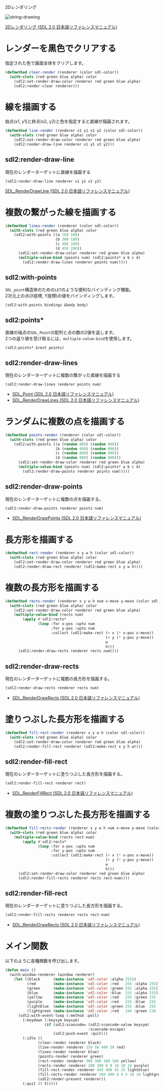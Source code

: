 2Dレンダリング

![string-drawing](https://github.com/fireflower0/react-gh-pages-lisp/blob/master/src/Pages/Programming/CommonLisp/Game/Articles/Pic/04-2d-rendering.png?raw=true)

[2Dレンダリング (SDL 2.0 日本語リファレンスマニュアル)](http://sdl2referencejp.osdn.jp/CategoryRender.html)

# レンダーを黒色でクリアする

指定された色で画面全体をクリアします。

```lisp
(defmethod clear-render (renderer (color sdl-color))
  (with-slots (red green blue alpha) color
    (sdl2:set-render-draw-color renderer red green blue alpha)
    (sdl2:render-clear renderer)))
```

# 線を描画する

始点(x1, y1)と終点(x2, y2)と色を指定すると直線が描画されます。

```lisp
(defmethod line-render (renderer x1 y1 x2 y2 (color sdl-color))
  (with-slots (red green blue alpha) color
    (sdl2:set-render-draw-color renderer red green blue alpha)
    (sdl2:render-draw-line renderer x1 y1 x2 y2)))
```

## sdl2:render-draw-line

現在のレンダーターゲットに直線を描画する

```
(sdl2:render-draw-line renderer x1 y1 x2 y2)
```

[SDL_RenderDrawLine (SDL 2.0 日本語リファレンスマニュアル)](http://sdl2referencejp.osdn.jp/SDL_RenderDrawLine.html)

# 複数の繋がった線を描画する

```lisp
(defmethod lines-render (renderer (color sdl-color))
  (with-slots (red green blue alpha) color
    (sdl2:with-points ((a 160 160)
                       (b 300 180)
                       (c 400 160)
                       (d 450 200))
      (sdl2:set-render-draw-color renderer red green blue alpha)
      (multiple-value-bind (points num) (sdl2:points* a b c d)
        (sdl2:render-draw-lines renderer points num)))))
```

## sdl2:with-points

`SDL_point`構造体のための`LET`のような便利なバインディング機能。  
2次元上の点(X座標, Y座標)の値をバインディングします。

```lisp:syntax
(sdl2:with-points bindings &body body)
```

## sdl2:points*

直線の端点の`SDL_Point`の配列と点の数の2値を返します。  
2つの返り値を受け取るには、`multiple-value-bind`を使用します。

```lisp:syntax
(sdl2:points* &rest points)
```

## sdl2:render-draw-lines

現在のレンダーターゲットに複数の繋がった直線を描画する

```
(sdl2:render-draw-lines renderer points num)
```

* [SDL_Point (SDL 2.0 日本語リファレンスマニュアル)](http://sdl2referencejp.osdn.jp/SDL_Point.html)
* [SDL_RenderDrawLines (SDL 2.0 日本語リファレンスマニュアル)](http://sdl2referencejp.osdn.jp/SDL_RenderDrawLines.html)

# ランダムに複数の点を描画する

```lisp
(defmethod points-render (renderer (color sdl-color))
  (with-slots (red green blue alpha) color
    (sdl2:with-points ((a (random 800) (random 800))
                       (b (random 800) (random 800))
                       (c (random 800) (random 800))
                       (d (random 800) (random 800)))
      (sdl2:set-render-draw-color renderer red green blue alpha)
      (multiple-value-bind (points num) (sdl2:points* a b c d)
        (sdl2:render-draw-points renderer points num)))))
```

## sdl2:render-draw-points

現在のレンダーターゲットに複数の点を描画する。

```lisp
(sdl2:render-draw-points renderer points num)
```

* [SDL_RenderDrawPoints (SDL 2.0 日本語リファレンスマニュアル)](http://sdl2referencejp.osdn.jp/SDL_RenderDrawPoints.html)

# 長方形を描画する

```lisp
(defmethod rect-render (renderer x y w h (color sdl-color))
  (with-slots (red green blue alpha) color
    (sdl2:set-render-draw-color renderer red green blue alpha)
    (sdl2:render-draw-rect renderer (sdl2:make-rect x y w h))))
```

# 複数の長方形を描画する

```lisp
(defmethod rects-render (renderer x y w h num x-move y-move (color sdl-color))
  (with-slots (red green blue alpha) color
    (sdl2:set-render-draw-color renderer red green blue alpha)
    (multiple-value-bind (rects num)
        (apply #'sdl2:rects*
               (loop :for x-pos :upto num
                     :for y-pos :upto num
                     :collect (sdl2:make-rect (+ x (* x-pos x-move))
                                              (+ y (* y-pos y-move))
                                              w
                                              h)))
      (sdl2:render-draw-rects renderer rects num))))
```

## sdl2:render-draw-rects

現在のレンダーターゲットに複数の長方形を描画する。

```lisp
(sdl2:render-draw-rects renderer rects num)
```

* [SDL_RenderDrawRects (SDL 2.0 日本語リファレンスマニュアル)](http://sdl2referencejp.osdn.jp/SDL_RenderDrawRects.html)

# 塗りつぶした長方形を描画する

```lisp
(defmethod fill-rect-render (renderer x y w h (color sdl-color))
  (with-slots (red green blue alpha) color
    (sdl2:set-render-draw-color renderer red green blue alpha)
    (sdl2:render-fill-rect renderer (sdl2:make-rect x y h w))))
```

## sdl2:render-fill-rect

現在のレンダーターゲットに塗りつぶした長方形を描画する。

```lisp
(sdl2:render-fill-rect renderer rect)
```

* [SDL_RenderFillRect (SDL 2.0 日本語リファレンスマニュアル)](http://sdl2referencejp.osdn.jp/SDL_RenderFillRect.html)

# 複数の塗りつぶした長方形を描画する

```lisp
(defmethod fill-rects-render (renderer x y w h num x-move y-move (color sdl-color))
  (with-slots (red green blue alpha) color
    (multiple-value-bind (rects rect-num)
        (apply #'sdl2:rects*
               (loop :for x-pos :upto num
                     :for y-pos :upto num
                     :collect (sdl2:make-rect (+ x (* x-pos x-move))
                                              (+ y (* y-pos y-move))
                                              w
                                              h)))
      (sdl2:set-render-draw-color renderer red green blue alpha)
      (sdl2:render-fill-rects renderer rects rect-num))))
```

## sdl2:render-fill-rect

現在のレンダーターゲットに塗りつぶした長方形を描画する。

```lisp
(sdl2:render-fill-rects renderer rects rect-num)
```

* [SDL_RenderDrawRects (SDL 2.0 日本語リファレンスマニュアル)](http://sdl2referencejp.osdn.jp/SDL_RenderDrawRects.html)

# メイン関数

以下のように各種関数を呼び出します。

```lisp
(defun main ()
  (with-window-renderer (window renderer)
    (let ((black      (make-instance 'sdl-color :alpha 255))
          (red        (make-instance 'sdl-color :red   255 :alpha 255))
          (green      (make-instance 'sdl-color :green 255 :alpha 255))
          (blue       (make-instance 'sdl-color :blue  255 :alpha 255))
          (yellow     (make-instance 'sdl-color :red   255 :green 255 :alpha 255))
          (purple     (make-instance 'sdl-color :red   255 :blue  255 :alpha 255))
          (lightblue  (make-instance 'sdl-color :green 255 :blue  255 :alpha 255))
          (lightgreen (make-instance 'sdl-color :red   144 :green 238 :blue  144 :alpha 255)))
      (sdl2:with-event-loop (:method :poll)
        (:keydown (:keysym keysym)
                  (if (sdl2:scancode= (sdl2:scancode-value keysym)
                                      :scancode-escape)
                      (sdl2:push-event :quit)))
        (:idle ()
               (clear-render renderer black)
               (line-render renderer 150 50 400 50 red)
               (lines-render renderer blue)
               (points-render renderer green)
               (rect-render renderer 300 300 100 100 yellow)
               (rects-render renderer 200 300 8 8 10 10 10 purple)
               (fill-rect-render renderer 445 400 35 35 lightblue)
               (fill-rects-render renderer 200 400 8 8 5 10 10 lightgreen)
               (sdl2:render-present renderer))
        (:quit () t)))))
```
